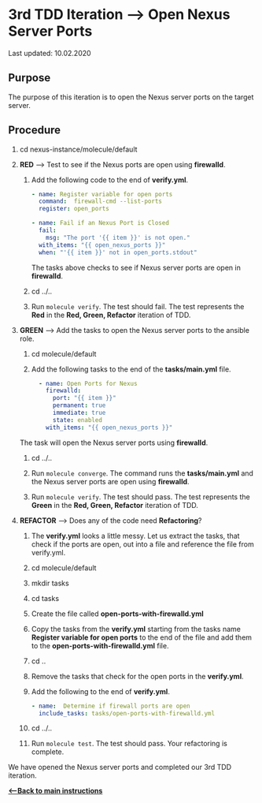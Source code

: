 # 3rd TDD Iteration -->  Open Nexus Server Ports

Last updated: 10.02.2020

## Purpose

The purpose of this iteration is to open the Nexus server ports on the target server.

## Procedure
1. cd nexus-instance/molecule/default

1. **RED** --> Test to see if the Nexus ports are open using **firewalld**.
    
    1. Add the following code to the end of **verify.yml**.
        
        ```yaml
        - name: Register variable for open ports
          command:  firewall-cmd --list-ports
          register: open_ports
    
        - name: Fail if an Nexus Port is Closed
          fail:
            msg: "The port '{{ item }}' is not open."
          with_items: "{{ open_nexus_ports }}"
          when: "'{{ item }}' not in open_ports.stdout"
        ```
           
        The tasks above checks to see if Nexus server ports are open
        in **firewalld**.
    1. cd ../..
    1. Run `molecule verify`.  The test should fail.  The test represents
       the **Red** in the **Red, Green, Refactor** iteration of TDD.

1. **GREEN** --> Add the tasks to open the Nexus server ports to the ansible role.
     
    1. cd molecule/default
        
    1. Add the following tasks to the end of the **tasks/main.yml** file.
        
        ```yaml
          - name: Open Ports for Nexus
            firewalld:
              port: "{{ item }}"
              permanent: true
              immediate: true
              state: enabled
            with_items: "{{ open_nexus_ports }}"
       ```   
           
    The task will open the Nexus server ports using **firewalld**.
        
    1. cd ../..
    
    1. Run `molecule converge`.  The command runs the **tasks/main.yml**
    and the Nexus server ports are open using **firewalld**.
    
    1. Run `molecule verify`. The test should pass.  The test represents
    the **Green** in the **Red, Green, Refactor** iteration of TDD.

1. **REFACTOR** --> Does any of the code need **Refactoring**?

    1. The **verify.yml** looks a little messy.  Let us extract the
       tasks, that check if the ports are open, out into a file and reference 
       the file from verify.yml.
        
    1. cd molecule/default
        
    1. mkdir tasks
        
    1. cd tasks
        
    1. Create the file called **open-ports-with-firewalld.yml**
    
    1. Copy the tasks from the **verify.yml** starting from the tasks name 
       **Register variable for open ports** to the end of the file and add 
       them to the **open-ports-with-firewalld.yml** file.
        
    1. cd ..
        
    1. Remove the tasks that check for the open ports in the **verify.yml**.
        
    1. Add the following to the end of **verify.yml**.
        
        ```yaml
        - name:  Determine if firewall ports are open
          include_tasks: tasks/open-ports-with-firewalld.yml
       ```          
           
    1. cd ../..
    1. Run `molecule test`.  The test should pass.  Your refactoring is complete.

We have opened the Nexus server ports and completed our 3rd TDD iteration.

[**<--Back to main instructions**](../readme.md#3rdTDD)